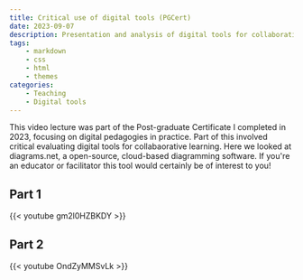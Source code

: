 ```yaml
---
title: Critical use of digital tools (PGCert)
date: 2023-09-07
description: Presentation and analysis of digital tools for collaborative learning.
tags: 
    - markdown
    - css
    - html
    - themes
categories:
    - Teaching
    - Digital tools
---
```


This video lecture was part of the Post-graduate Certificate I completed in 2023, focusing on digital pedagogies in practice. Part of this involved critical evaluating digital tools for collabaorative learning. Here we looked at diagrams.net, a open-source, cloud-based diagramming software. If you're an educator or facilitator this tool would certainly be of interest to you! 

## Part 1

{{< youtube gm2l0HZBKDY >}}

## Part 2

{{< youtube OndZyMMSvLk >}}
